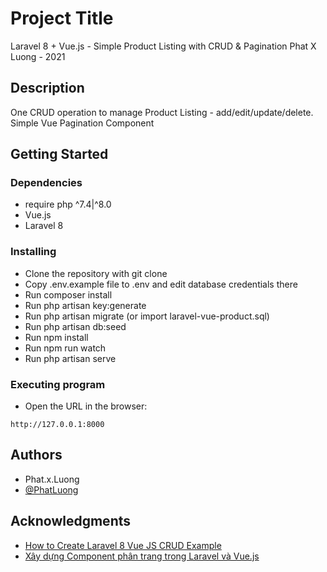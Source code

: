 # Project Title

Laravel 8 + Vue.js - Simple Product Listing with CRUD & Pagination
Phat X Luong - 2021

## Description

One CRUD operation to manage Product Listing - add/edit/update/delete.
Simple Vue Pagination Component

## Getting Started

### Dependencies

* require php ^7.4|^8.0
* Vue.js
* Laravel 8

### Installing

* Clone the repository with git clone
* Copy .env.example file to .env and edit database credentials there
* Run composer install
* Run php artisan key:generate
* Run php artisan migrate (or import laravel-vue-product.sql)
* Run php artisan db:seed 
* Run npm install
* Run npm run watch
* Run php artisan serve

### Executing program

* Open the URL in the browser:
```
http://127.0.0.1:8000
```

## Authors

* Phat.x.Luong 
* [@PhatLuong](https://www.phatx88-porfolio.xyz/)

## Acknowledgments

* [How to Create Laravel 8 Vue JS CRUD Example](https://codeplaners.com/how-to-create-laravel-8-vue-js-crud-example/)
* [Xây dựng Component phân trang trong Laravel và Vue.js](https://allaravel.com/blog/xay-dung-component-phan-trang-trong-laravel-va-vue-js)
